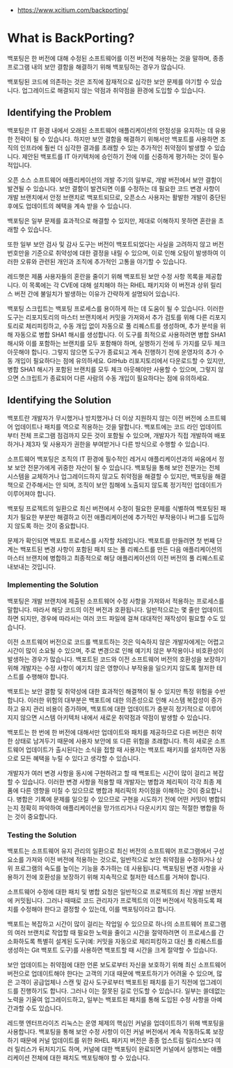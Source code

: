 - https://www.xcitium.com/backporting/

# What is BackPorting?
백포팅은 한 버전에 대해 수정된 소프트웨어를 이전 버전에 적용하는 것을 말하며, 종종 프로그램 내의 보안 결함을 해결하기 위해 백포팅하는 경우가 많습니다.

백포팅된 코드에 의존하는 것은 조직에 잠재적으로 심각한 보안 문제를 야기할 수 있습니다. 업그레이드로 해결되지 않는 약점과 취약점을 환경에 도입할 수 있습니다.

## Identifying the Problem
백포팅은 IT 환경 내에서 오래된 소프트웨어 애플리케이션의 안정성을 유지하는 데 유용한 전략이 될 수 있습니다. 하지만 보안 결함을 해결하기 위해서만 백포트를 사용하면 조직의 인프라에 훨씬 더 심각한 결과를 초래할 수 있는 추가적인 취약점이 발생할 수 있습니다. 제안된 백포트를 IT 아키텍처에 승인하기 전에 이를 신중하게 평가하는 것이 필수적입니다.

오픈 소스 소프트웨어 애플리케이션의 개발 주기의 일부로, 개발 버전에서 보안 결함이 발견될 수 있습니다. 보안 결함이 발견되면 이를 수정하는 데 필요한 코드 변경 사항이 개발 브랜치에서 안정 브랜치로 백포트되므로, 오픈소스 사용자는 활발한 개발이 중단된 후에도 업데이트의 혜택을 계속 받을 수 있습니다.


백포팅은 일부 문제를 효과적으로 해결할 수 있지만, 제대로 이해하지 못하면 혼란을 초래할 수 있습니다.

또한 일부 보안 검사 및 감사 도구는 버전이 백포트되었다는 사실을 고려하지 않고 버전 번호만을 기준으로 취약성에 대한 결정을 내릴 수 있으며, 이로 인해 오탐이 발생하여 이러한 오류와 관련된 개인과 조직에 추가적인 고통을 야기할 수 있습니다.

레드햇은 제품 사용자들의 혼란을 줄이기 위해 백포트된 보안 수정 사항 목록을 제공합니다. 이 목록에는 각 CVE에 대해 설치해야 하는 RHEL 패키지와 이 버전과 상위 릴리스 버전 간에 불일치가 발생하는 이유가 간략하게 설명되어 있습니다.

백포팅 스크립트는 백포팅 프로세스를 용이하게 하는 데 도움이 될 수 있습니다. 이러한 도구는 리포지토리의 마스터 브랜치에서 커밋을 가져와서 추가 검토를 위해 다른 리포지토리로 체리피킹하고, 수동 개입 없이 자동으로 풀 리퀘스트를 생성하며, 추가 분석을 위해 자동으로 병합 SHA1 해시를 생성합니다. 이 도구를 최적으로 사용하려면 병합 SHA1 해시와 이를 포함하는 브랜치를 모두 포함해야 하며, 실행하기 전에 두 가지를 모두 체크 아웃해야 합니다. 그렇지 않으면 도구가 종료되고 계속 진행하기 전에 운영자의 추가 수동 개입이 필요하다는 점에 유의하세요. GitHub 리포지토리에서 다운로드할 수 있지만, 병합 SHA1 해시가 포함된 브랜치를 모두 체크 아웃해야만 사용할 수 있으며, 그렇지 않으면 스크립트가 종료되어 다른 사람의 수동 개입이 필요하다는 점에 유의하세요.

## Identifying the Solution
백포트란 개발자가 무시했거나 방치했거나 더 이상 지원하지 않는 이전 버전에 소프트웨어 업데이트나 패치를 역으로 적용하는 것을 말합니다. 백포트에는 코드 라인 업데이트부터 전체 프로그램 점검까지 모든 것이 포함될 수 있으며, 개발자가 직접 개발하여 배포하거나 제3자 및 사용자가 권한을 부여받거나 다른 방식으로 수행할 수 있습니다.

소프트웨어 백포팅은 조직의 IT 환경에 필수적인 레거시 애플리케이션과의 싸움에서 정보 보안 전문가에게 귀중한 자산이 될 수 있습니다. 백포팅을 통해 보안 전문가는 전체 시스템을 교체하거나 업그레이드하지 않고도 취약점을 해결할 수 있지만, 백포팅을 해결책으로 간주해서는 안 되며, 조직이 보안 침해에 노출되지 않도록 정기적인 업데이트가 이루어져야 합니다.

백포팅 프로젝트의 일환으로 최신 버전에서 수정이 필요한 문제를 식별하여 백포팅된 패치가 필요한 부분만 해결하고 이전 애플리케이션에 추가적인 부작용이나 버그를 도입하지 않도록 하는 것이 중요합니다.

문제가 확인되면 백포트 프로세스를 시작할 차례입니다. 백포트를 만들려면 첫 번째 단계는 백포트된 변경 사항이 포함된 패치 또는 풀 리퀘스트를 만든 다음 애플리케이션의 마스터 브랜치에 병합하고 최종적으로 해당 애플리케이션의 이전 버전의 풀 리퀘스트로 내보내는 것입니다.

### Implementing the Solution
백포팅은 개발 브랜치에 제출된 소프트웨어 수정 사항을 가져와서 적용하는 프로세스를 말합니다. 따라서 해당 코드의 이전 버전과 호환됩니다. 일반적으로는 몇 줄만 업데이트하면 되지만, 경우에 따라서는 여러 코드 파일에 걸쳐 대대적인 재작성이 필요할 수도 있습니다.

이전 소프트웨어 버전으로 코드를 백포트하는 것은 익숙하지 않은 개발자에게는 어렵고 시간이 많이 소요될 수 있으며, 주로 변경으로 인해 예기치 않은 부작용이나 비호환성이 발생하는 경우가 많습니다. 백포트된 코드와 이전 소프트웨어 버전의 호환성을 보장하기 위해 개발자는 수정 사항이 예기치 않은 영향이나 부작용을 일으키지 않도록 철저한 테스트를 수행해야 합니다.

백포트는 보안 결함 및 취약성에 대한 효과적인 해결책이 될 수 있지만 특정 위험을 수반합니다. 이러한 위험의 대부분은 백포트에 대한 의존성으로 인해 시스템 복잡성이 증가하고 유지 관리 비용이 증가하며, 백포트에 대한 업데이트가 충분히 정기적으로 이루어지지 않으면 시스템 아키텍처 내에서 새로운 취약점과 약점이 발생할 수 있습니다.

백포트는 한 번에 한 버전에 대해서만 업데이트와 패치를 제공하므로 다른 버전은 취약한 상태로 남겨두기 때문에 사용자 보안에 또 다른 위험을 초래합니다. 특히 새로운 소프트웨어 업데이트가 출시된다는 소식을 접할 때 사용자는 백포트 패키지를 설치하면 자동으로 모든 혜택을 누릴 수 있다고 생각할 수 있습니다.

개발자가 여러 변경 사항을 동시에 구현하려고 할 때 백포트는 시간이 많이 걸리고 복잡할 수 있습니다. 이러한 변경 사항을 적용할 때 개발자는 병합과 체리픽이 각각 최종 제품에 다른 영향을 미칠 수 있으므로 병합과 체리픽의 차이점을 이해하는 것이 중요합니다. 병합은 기록에 문제를 일으킬 수 있으므로 구현을 시도하기 전에 어떤 커밋이 병합되는지 정확히 파악하여 애플리케이션을 망가뜨리거나 다운시키지 않는 적절한 병합을 하는 것이 중요합니다.

### Testing the Solution
백포트는 소프트웨어 유지 관리의 일환으로 최신 버전의 소프트웨어 프로그램에서 구성 요소를 가져와 이전 버전에 적용하는 것으로, 일반적으로 보안 취약점을 수정하거나 상위 프로그램의 속도를 높이는 기능을 추가하는 데 사용됩니다. 백포팅된 변경 사항을 사용하기 전에 호환성을 보장하기 위해 지속적으로 철저한 테스트를 거쳐야 합니다.

소프트웨어 수정에 대한 패치 및 병합 요청은 일반적으로 프로젝트의 최신 개발 브랜치에 커밋됩니다. 그러나 때때로 코드 관리자가 프로젝트의 이전 버전에서 작동하도록 패치를 수정해야 한다고 결정할 수 있는데, 이를 백포팅이라고 합니다.

백포트는 복잡하고 시간이 많이 걸리는 작업일 수 있으므로 하나의 소프트웨어 프로그램의 여러 브랜치로 작업할 때 필요한 노력을 줄이고 시간을 절약하려면 이 프로세스를 간소화하도록 특별히 설계된 도구(예: 커밋을 자동으로 체리피킹하고 대신 풀 리퀘스트를 생성하는 Git 백포트 도구)를 사용하면 백포트할 때 시간을 크게 절약할 수 있습니다.

보안 업데이트는 취약점에 대한 언론 보도로부터 자신을 보호하기 위해 최신 소프트웨어 버전으로 업데이트해야 한다는 고객의 기대 때문에 백포트하기가 어려울 수 있으며, 많은 고객이 공급업체나 스캔 및 감사 도구로부터 백포트된 패치를 듣기 직전에 업그레이드를 진행하기도 합니다. 그러나 이는 잘못된 길로 인도할 수 있습니다. 일부는 쓸데없는 노력을 기울여 업그레이드하고, 일부는 백포트된 패치를 통해 도입된 수정 사항을 아예 간과할 수도 있습니다.

레드햇 엔터프라이즈 리눅스는 운영 체제의 핵심인 커널을 업데이트하기 위해 백포팅을 사용합니다. 백포팅을 통해 보안 수정 사항이 이전 커널 버전에서 계속 작동하도록 보장하기 때문에 커널 업데이트를 위한 RHEL 패키지 버전은 종종 업스트림 릴리스보다 여러 릴리스가 뒤처지기도 하며, 커널에 대한 백포팅이 완료되면 커널에서 실행되는 애플리케이션 전체에 대한 패치도 백포팅해야 할 수 있습니다.

